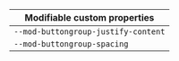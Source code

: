 | Modifiable custom properties        |
| ----------------------------------- |
| `--mod-buttongroup-justify-content` |
| `--mod-buttongroup-spacing`         |
